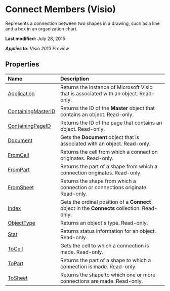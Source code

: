 
# Connect Members (Visio)
Represents a connection between two shapes in a drawing, such as a line and a box in an organization chart.

 **Last modified:** July 28, 2015

 _**Applies to:** Visio 2013 Preview_

## Properties



|**Name**|**Description**|
|:-----|:-----|
| [Application](6ebcb9a4-4653-38ca-6a13-6e5d8db97960.md)|Returns the instance of Microsoft Visio that is associated with an object. Read-only.|
| [ContainingMasterID](4ac0f6c4-c5df-33e3-8c28-9bdf5d77d300.md)|Returns the ID of the  **Master** object that contains an object. Read-only.|
| [ContainingPageID](4503f9e3-74ca-5948-ddc2-a91116faa588.md)|Returns the ID of the page that contains an object. Read-only.|
| [Document](0f4b5f5f-f5c3-d3f9-68ef-f3baee1e6c94.md)|Gets the  **Document** object that is associated with an object. Read-only.|
| [FromCell](d605d25a-40c2-7e7c-c8c2-bbc31c00f47b.md)|Returns the cell from which a connection originates. Read-only.|
| [FromPart](3ef8eaf8-b405-057d-6afd-ccfa16dfab62.md)|Returns the part of a shape from which a connection originates. Read-only.|
| [FromSheet](621aa755-3d17-4c3c-118f-7513d3926b52.md)|Returns the shape from which a connection or connections originate. Read-only.|
| [Index](b4769854-90b6-9433-485c-5adf1f655923.md)|Gets the ordinal position of a  **Connect** object in the **Connects** collection. Read-only.|
| [ObjectType](93bcb805-aec7-b4fc-cfd4-9b49d3a59b93.md)|Returns an object's type. Read-only.|
| [Stat](ab0f72fe-a0be-b2f7-5e18-7985e5d69507.md)|Returns status information for an object. Read-only.|
| [ToCell](2210e427-132d-d713-02bf-0fd19ce225b7.md)|Gets the cell to which a connection is made. Read-only.|
| [ToPart](37044045-f911-872e-4f72-68fa265fb6f8.md)|Returns the part of a shape to which a connection is made. Read-only.|
| [ToSheet](449993f6-dd44-cebf-8d2d-343e0202b166.md)|Returns the shape to which one or more connections are made. Read-only.|

